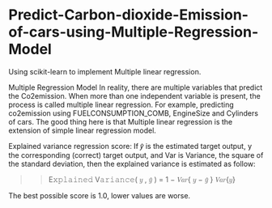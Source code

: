 # Predict-Carbon-dioxide-Emission-of-cars-using-Multiple-Regression-Model
Using scikit-learn to implement Multiple linear regression.

Multiple Regression Model
In reality, there are multiple variables that predict the Co2emission. 
When more than one independent variable is present, the process is called multiple linear regression.
For example, predicting co2emission using FUELCONSUMPTION_COMB, EngineSize and Cylinders of cars. The good thing here is that Multiple linear regression is the extension of simple linear regression model.


Explained variance regression score:
If  𝑦̂   is the estimated target output, y the corresponding (correct) target output, and Var is Variance, the square of the standard deviation, then the explained variance is estimated as follow:

>> E𝚡𝚙𝚕𝚊𝚒𝚗𝚎𝚍 V𝚊𝚛𝚒𝚊𝚗𝚌𝚎( 𝑦 , 𝑦̂ ) = 1 − 𝑉𝑎𝑟{ 𝑦 − 𝑦̂ } 𝑉𝑎𝑟{𝑦} 

The best possible score is 1.0, lower values are worse.
